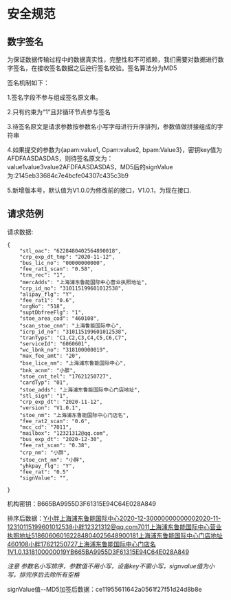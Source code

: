 # 安全规范

## 数字签名

为保证数据传输过程中的数据真实性，完整性和不可抵赖，我们需要对数据进行数字签名，在接收签名数据之后迚行签名校验。签名算法分为MD5

签名机制如下：

1.签名字段不参与组成签名原文串。

2.只有约束为“1”且非循环节点参与签名

3.待签名原文是请求参数按参数名小写字母进行升序排列，参数值做拼接组成的字符串

4.如果提交的参数为{apam:value1, Cpam:value2, bpam:Value3}，密钥key值为AFDFAASDASDAS，则待签名原文为：value1value3value2AFDFAASDASDAS，MD5后的signValue为:2145eb33684c7e4bcfe04307c435c3b9

5.新增版本号，默认值为V1.0.0为修改前的接口，V1.0.1，为现在接口.

## 请求范例

请求数据:

```
{
    "stl_oac": "6228480402564890018",
    "crp_exp_dt_tmp": "2020-11-12",
    "bus_lic_no": "00000000000",
    "fee_rat1_scan": "0.58",
    "trm_rec": "1",
    "mercAdds": "上海浦东鲁能国际中心营业执照地址",
    "crp_id_no": "310115199601012538",
    "alipay_flg": "Y",
    "fee_rat1": "0.6",
    "orgNo": "518",
    "suptDbfreeFlg": "1",
    "stoe_area_cod": "460108",
    "scan_stoe_cnm": "上海鲁能国际中心",
    "icrp_id_no": "310115199601012538",
    "tranTyps": "C1,C2,C3,C4,C5,C6,C7",
    "serviceId": "6060601",
    "wc_lbnk_no": "318100000019",
    "max_fee_amt": "20",
    "bse_lice_nm": "上海浦东鲁能国际中心",
    "bnk_acnm": "小胖",
    "stoe_cnt_tel": "17621250727",
    "cardTyp": "01",
    "stoe_adds": "上海浦东鲁能国际中心门店地址",
    "stl_sign": "1",
    "crp_exp_dt": "2020-11-12",
    "version": "V1.0.1",
    "stoe_nm": "上海浦东鲁能国际中心门店名",
    "fee_rat2_scan": "0.6",
    "mcc_cd": "7011",
    "mailbox": "12321312@qq.com",
    "bus_exp_dt": "2020-12-30",
    "fee_rat_scan": "0.38",
    "crp_nm": "小胖",
    "stoe_cnt_nm": "小胖",
    "yhkpay_flg": "Y",
    "fee_rat": "0.5"
    "signValue": "",

}
```

机构密钥：B665BA9955D3F61315E94C64E028A849

排序后数据：Y小胖上海浦东鲁能国际中心2020-12-30000000000002020-11-12310115199601012538小胖12321312@qq.com7011上海浦东鲁能国际中心营业执照地址518606060162284804025648900181上海浦东鲁能国际中心门店地址460108小胖17621250727上海浦东鲁能国际中心门店名1V1.0.1318100000019YB665BA9955D3F61315E94C64E028A849

_注意 参数名小写排序，参数值不用小写，设备key不需小写，signvalue值为小写，排完序后去除所有空格_

signValue值--MD5加签后数据：ce11955611642a0561f27f51d24d8b8e

